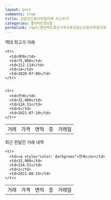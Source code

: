 ```yaml
---
layout: post
comments: true
title: 성암산신동아파밀리에 히스토리
categories: [아파트정보]
permalink: /apt/경상북도경산시옥곡동성암산신동아파밀리에
---
```


역대 최고가 거래
<table class="sortable">
    <tr>
      <td>거래</td>
      <td>가격</td>
      <td>면적</td>
      <td>층</td>
      <td>거래일</td>
    </tr>
    
    <tr>
      <td>매매</td>
      <td>75,000</td>
      <td>212.114</td>
      <td>14</td>
      <td>2020-07-08</td>
    </tr>
        
    
    <tr>
      <td>전세</td>
      <td>32,000</td>
      <td>124.51</td>
      <td>5</td>
      <td>2021-07-10</td>
    </tr>
        
    
</table>

최근 한달간 거래 내역

<font size='small'>
<table class="sortable">
    <tr>
      <td>거래</td>
      <td>가격</td>
      <td>면적</td>
      <td>층</td>
      <td>거래일</td>
    </tr>

    <tr>
      <td><a style="color: darkgreen">전세</a></td>
      <td>32,000</td>
      <td>124.51</td>
      <td>1</td>
      <td>2021-08-15</td>
    </tr>
      
</table>
</font>

